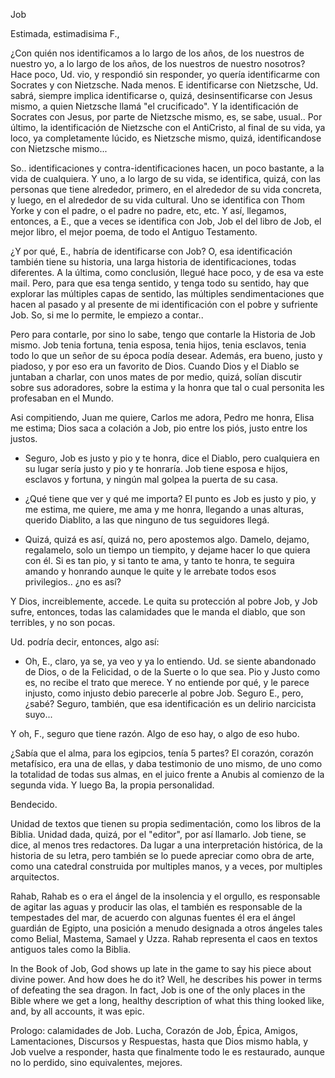 Job

Estimada, estimadisima F., 

¿Con quién nos identificamos a lo largo de los años, de los nuestros de nuestro yo, a lo largo de los años, de los nuestros de nuestro nosotros? Hace poco, Ud. vio, y respondió sin responder, yo quería identificarme con Socrates y con Nietzsche. Nada menos. E identificarse con Nietzsche, Ud. sabrá, siempre implica identificarse o, quizá, desinsentificarse con Jesus mismo, a quien Nietzsche llamá "el crucificado". Y la identificación de Socrates con Jesus, por parte de Nietzsche mismo, es, se sabe, usual.. Por último, la identificación de Nietzsche con el AntiCristo, al final de su vida, ya loco, ya completamente lúcido, es Nietzsche mismo, quizá, identificandose con Nietzsche mismo... 

So.. identificaciones y contra-identificaciones hacen, un poco bastante, a la vida de cualquiera. Y uno, a lo largo de su vida, se identifica, quizá, con las personas que tiene alrededor, primero, en el alrededor de su vida concreta, y luego, en el alrededor de su vida cultural. Uno se identifica con Thom Yorke y con el padre, o el padre no padre, etc, etc. Y así, llegamos, entonces, a E., que a veces se identifica con Job, Job el del libro de Job, el mejor libro, el mejor poema, de todo el Antiguo Testamento. 

¿Y por qué, E., habría de identificarse con Job? O, esa identificación también tiene su historia, una larga historia de identificaciones, todas diferentes. A la última, como conclusión, llegué hace poco, y de esa va este mail. Pero, para que esa tenga sentido, y tenga todo su sentido, hay que explorar las múltiples capas de sentido, las múltiples sendimentaciones que hacen al pasado y al presente de mi identificación con el pobre y sufriente Job. So, si me lo permite, le empiezo a contar.. 

Pero para contarle, por sino lo sabe, tengo que contarle la Historia de Job mismo. Job tenia fortuna, tenia esposa, tenia hijos, tenia esclavos, tenia todo lo que un señor de su época podía desear. Además, era bueno, justo y piadoso, y por eso era un favorito de Dios. Cuando Dios y el Diablo se juntaban a charlar, con unos mates de por medio, quizá, solían discutir sobre sus adoradores, sobre la estima y la honra que tal o cual personita les profesaban en el Mundo. 

Asi compitiendo, Juan me quiere, Carlos me adora, Pedro me honra, Elisa me estima; Dios saca a colación a Job, pio entre los piós, justo entre los justos. 

- Seguro, Job es justo y pio y te honra, dice el Diablo, pero cualquiera en su lugar sería justo y pio y te honraría. Job tiene esposa e hijos, esclavos y fortuna, y ningún mal golpea la puerta de su casa. 

- ¿Qué tiene que ver y qué me importa? El punto es Job es justo y pio, y me estima, me quiere, me ama y me honra, llegando a unas alturas, querido Diablito, a las que ninguno de tus seguidores llegá. 

- Quizá, quizá es así, quizá no, pero apostemos algo. Damelo, dejamo, regalamelo, solo un tiempo un tiempito, y dejame hacer lo que quiera con él. Si es tan pio, y si tanto te ama, y tanto te honra, te seguira amando y honrando aunque le quite y le arrebate todos esos privilegios.. ¿no es así?

Y Dios, increiblemente, accede. Le quita su protección al pobre Job, y Job sufre, entonces, todas las calamidades que le manda el diablo, que son terribles, y no son pocas. 

Ud. podría decir, entonces, algo así:

- Oh, E., claro, ya se, ya veo y ya lo entiendo. Ud. se siente abandonado de Dios, o de la Felicidad, o de la Suerte o lo que sea. Pio y Justo como es, no recibe el trato que merece. Y no entiende por qué, y le parece injusto, como injusto debio parecerle al pobre Job. Seguro E., pero, ¿sabé? Seguro, también, que esa identificación es un delirio narcicista suyo...

Y oh, F., seguro que tiene razón. Algo de eso hay, o algo de eso hubo. 

¿Sabía que el alma, para los egipcios, tenía 5 partes? El corazón, corazón metafísico, era una de ellas, y daba testimonio de uno mismo, de uno como la totalidad de todas sus almas, en el juico frente a Anubis al comienzo de la segunda vida. Y luego Ba, la propia personalidad. 

Bendecido. 

Unidad de textos que tienen su propia sedimentación, como los libros de la Biblia. Unidad dada, quizá, por el "editor", por así llamarlo. Job tiene, se dice, al menos tres redactores. Da lugar a una interpretación histórica, de la historia de su letra, pero también se lo puede apreciar como obra de arte, como una catedral construida por multiples manos, y a veces, por multiples arquitectos. 

Rahab, Rahab es o era el ángel de la insolencia y el orgullo, es responsable de agitar las aguas y producir las olas, el también es responsable de la tempestades del mar, de acuerdo con algunas fuentes él era el ángel guardián de Egipto, una posición a menudo designada a otros ángeles tales como Belial, Mastema, Samael y Uzza. Rahab representa el caos en textos antiguos tales como la Biblia.


In the Book of Job, God shows up late in the game to say his piece about divine power. And how does he do it? Well, he describes his power in terms of defeating the sea dragon. In fact, Job is one of the only places in the Bible where we get a long, healthy description of what this thing looked like, and, by all accounts, it was epic.



Prologo: calamidades de Job. Lucha, Corazón de Job, Épica, Amigos, Lamentaciones, Discursos y Respuestas, hasta que Dios mismo habla, y Job vuelve a responder, hasta que finalmente todo le es restaurado, aunque no lo perdido, sino equivalentes, mejores. 
